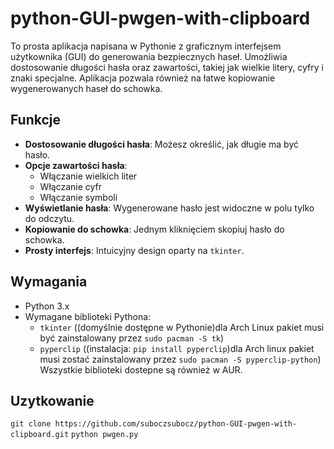 # python-GUI-pwgen-with-clipboard
To prosta aplikacja napisana w Pythonie z graficznym interfejsem użytkownika (GUI) do generowania bezpiecznych haseł. Umożliwia dostosowanie długości hasła oraz zawartości, takiej jak wielkie litery, cyfry i znaki specjalne. Aplikacja pozwala również na łatwe kopiowanie wygenerowanych haseł do schowka.

## Funkcje
- **Dostosowanie długości hasła**: Możesz określić, jak długie ma być hasło.
- **Opcje zawartości hasła**:
  - Włączanie wielkich liter
  - Włączanie cyfr
  - Włączanie symboli
- **Wyświetlanie hasła**: Wygenerowane hasło jest widoczne w polu tylko do odczytu.
- **Kopiowanie do schowka**: Jednym kliknięciem skopiuj hasło do schowka.
- **Prosty interfejs**: Intuicyjny design oparty na `tkinter`.

## Wymagania
- Python 3.x
- Wymagane biblioteki Pythona:
  - `tkinter` ((domyślnie dostępne w Pythonie)dla Arch Linux pakiet musi być zainstalowany przez `sudo pacman -S tk`)
  - `pyperclip` ((instalacja: `pip install pyperclip`)dla Arch linux pakiet musi zostać zainstalowany przez `sudo pacman -S pyperclip-python`)
    Wszystkie biblioteki dostepne są również w AUR.

## Uzytkowanie
`git clone https://github.com/suboczsubocz/python-GUI-pwgen-with-clipboard.git`
`python pwgen.py`

